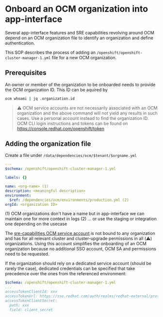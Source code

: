 # Onboard an OCM organization into app-interface

Several app-interface features and SRE capabilities revolving around OCM depend on an OCM organization file to identify an organization and define authentication.

This SOP describes the process of adding an `/openshift/openshift-cluster-manager-1.yml` file for a new OCM organization.

## Prerequisites

An owner or member of the organization to be onboarded needs to provide the OCM organization ID. This ID can be aquired by

```sh
ocm whoami | jq .organization.id
```

> ⚠️  OCM service accounts are not necessarily associated with an OCM organization and the above command will not yield any results in such cases. Use a personal account instead to find the organization ID. OCM CLI login instructions and tokens can be found on <https://console.redhat.com/openshift/token>

## Adding the organization file

Create a file under `/data/dependencies/ocm/$tenant/$orgname.yml`

```yaml
---
$schema: /openshift/openshift-cluster-manager-1.yml

labels: {}

name: <org-name> (1)
description: <meaningful description>
environment:
  $ref: /dependencies/ocm/environments/production.yml (2)
orgId: <organization ID>
```

(1) OCM organizations don't have a name but in app-interface we can maintain one for more context in logs
(2) ... or use the staging or integration one depending on the usecase

The [sre-capabilities OCM service account](https://gitlab.cee.redhat.com/service/ocm-resources/-/blob/master/data/uhc-production/users/service-account-sre-capabilities.yaml) is not bound to any organization and has for all relevant cluster and cluster-upgrade permissions in all (⚠️) organizations. Using this account simplifies the onboarding of an OCM organization because no additional SSO account, OCM SA and permissions need to be requested.

If the organization should rely on a dedicated service account (should be rarely the case), dedicated credentials can be specified that take precedence over the ones from the referenced environment:

```yaml
$schema: /openshift/openshift-cluster-manager-1.yml
...
accessTokenClientId: xxx
accessTokenUrl: https://sso.redhat.com/auth/realms/redhat-external/protocol/openid-connect/token
accessTokenClientSecret:
  path: xxx
  field: client_secret
```
